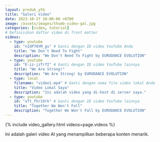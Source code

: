 ```yaml
---
layout: produk_ytb
title: "Galeri Video"
date: 2023-10-27 10:00:00 +0700
image: /assets/images/thumb-video-gal.jpg
categories: [video, tutorial]
# Definisikan daftar video di front matter
videos:
  - type: youtube
    id: "nIdP7QYM_gs" # Ganti dengan ID video YouTube Anda
    title: "We Don't Need To Fight"
    description: "We Don't Need To Fight by EURODANCE EVOLUTION"
  - type: youtube
    id: "E-iz-jzTrfI" # Ganti dengan ID video YouTube lainnya
    title: "We Are Strong!"
    description: "We Are Strong! by EURODANCE EVOLUTION"
  - type: local
    filename: "video1.mp4" # Ganti dengan nama file video lokal Anda
    title: "Video Lokal Saya"
    description: "Ini adalah video yang di-host di server saya."
  - type: youtube
    id: "xTt_fhr1Ork" # Ganti dengan ID video YouTube lainnya
    title: "Together We Won't Fall"
    description: "Together We Won't Fall by EURODANCE EVOLUTION"
---
```


{% include video_gallery.html videos=page.videos %}

Ini adalah galeri video AI yang menampilkan beberapa konten menarik.
